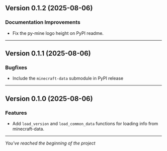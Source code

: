 ## Version 0.1.2 (2025-08-06)

### Documentation Improvements

- Fix the py-mine logo height on PyPI readme.

---

## Version 0.1.1 (2025-08-06)

### Bugfixes

- Include the `minecraft-data` submodule in PyPI release

---

## Version 0.1.0 (2025-08-06)

### Features

- Add `load_version` and `load_common_data` functions for loading info from minecraft-data.

---

_You've reached the beginning of the project_
